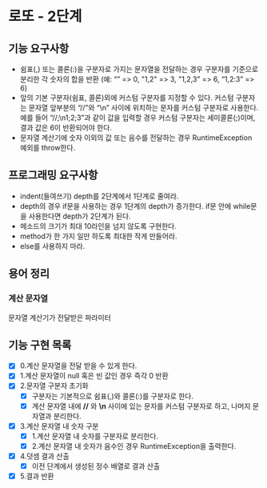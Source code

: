 # 로또 - 2단계
## 기능 요구사항
- 쉼표(,) 또는 콜론(:)을 구분자로 가지는 문자열을 전달하는 경우 구분자를 기준으로 분리한 각 숫자의 합을 반환 (예: “” => 0, "1,2" => 3, "1,2,3" => 6, “1,2:3” => 6)
- 앞의 기본 구분자(쉼표, 콜론)외에 커스텀 구분자를 지정할 수 있다. 커스텀 구분자는 문자열 앞부분의 “//”와 “\n” 사이에 위치하는 문자를 커스텀 구분자로 사용한다. 예를 들어 “//;\n1;2;3”과 같이 값을 입력할 경우 커스텀 구분자는 세미콜론(;)이며, 결과 값은 6이 반환되어야 한다.
- 문자열 계산기에 숫자 이외의 값 또는 음수를 전달하는 경우 RuntimeException 예외를 throw한다.


## 프로그래밍 요구사항
- indent(들여쓰기) depth를 2단계에서 1단계로 줄여라.
- depth의 경우 if문을 사용하는 경우 1단계의 depth가 증가한다. if문 안에 while문을 사용한다면 depth가 2단계가 된다.
- 메소드의 크기가 최대 10라인을 넘지 않도록 구현한다.
- method가 한 가지 일만 하도록 최대한 작게 만들어라.
- else를 사용하지 마라.

## 용어 정리
### 계산 문자열
문자열 계산기가 전달받은 파라미터

## 기능 구현 목록
* [x] 0.계산 문자열을 전달 받을 수 있게 한다.
* [x] 1.계산 문자열이 null 혹은 빈 값인 경우 즉각 0 반환
* [x] 2.문자열 구분자 초기화
  * [x] 구분자는 기본적으로 쉼표(,)와 콜론(:)를 구분자로 한다.
  * [x] 계산 문자열 내에  **//** 와 **\n** 사이에 있는 문자를 커스텀 구분자로 하고, 나머지 문자열과 분리한다.
* [x] 3.계산 문자열 내 숫자 구분
  * [x] 1.계산 문자열 내 숫자를 구분자로 분리한다.
  * [x] 2.계산 문자열 내 숫자가 음수인 경우 RuntimeException을 출력한다. 
* [x] 4.덧셈 결과 산출
  * [x] 이전 단계에서 생성된 정수 배열로 결과 산출
* [x] 5.결과 반환